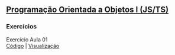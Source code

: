 ## [Programação Orientada a Objetos I (JS/TS)](03-POO)
### Exercícios

Exercício Aula 01  
[Código](03-POO/aula-01/exercicio-01/index.js) | 
[Visualização](03-POO/aula-01/exercicio-01/index.html)

 